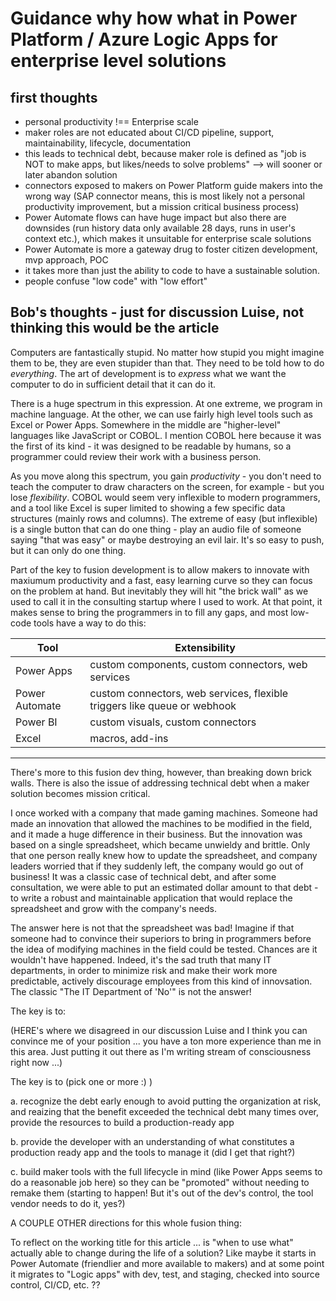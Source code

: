 # Guidance why how what in Power Platform / Azure Logic Apps for enterprise level solutions

## first thoughts

* personal productivity !== Enterprise scale
* maker roles are not educated about CI/CD pipeline, support, maintainability, lifecycle, documentation
* this leads to technical debt, because maker role is defined as "job is NOT to make apps, but likes/needs to solve problems" --> will sooner or later abandon solution
* connectors exposed to makers on Power Platform guide makers into the wrong way (SAP connector means, this is most likely not a personal productivity improvement, but a mission critical business process)
* Power Automate flows can have huge impact but also there are downsides (run history data only available 28 days, runs in user's context etc.), which makes it unsuitable for enterprise scale solutions
* Power Automate is more a gateway drug to foster citizen development, mvp approach, POC
* it takes more than just the ability to code to have a sustainable solution. 
* people confuse "low code" with "low effort" 

## Bob's thoughts - just for discussion Luise, not thinking this would be the article

Computers are fantastically stupid. No matter how stupid you might imagine them to be, they are even stupider than that. They need to be told how to do _everything_. The art of development is to _express_ what we want the computer to do in sufficient detail that it can do it.

There is a huge spectrum in this expression. At one extreme, we program in machine language. At the other, we can use fairly high level tools such as Excel or Power Apps. Somewhere in the middle are "higher-level" languages like JavaScript or COBOL. I mention COBOL here because it was the first of its kind - it was designed to be readable by humans, so a programmer could review their work with a business person.

As you move along this spectrum, you gain _productivity_ - you don't need to teach the computer to draw characters on the screen, for example - but you lose _flexibility_. COBOL would seem very inflexible to modern programmers, and a tool like Excel is super limited to showing a few specific data structures (mainly rows and columns). The extreme of easy (but inflexible) is a single button that can do one thing - play an audio file of someone saying "that was easy" or maybe destroying an evil lair. It's so easy to push, but it can only do one thing.

Part of the key to fusion development is to allow makers to innovate with maxiumum productivity and a fast, easy learning curve so they can focus on the problem at hand. But inevitably they will hit "the brick wall" as we used to call it in the consulting startup where I used to work. At that point, it makes sense to bring the programmers in to fill any gaps, and most low-code tools have a way to do this:

| Tool | Extensibility |
|------|---------------|
| Power Apps | custom components, custom connectors, web services |
| Power Automate | custom connectors, web services, flexible triggers like queue or webhook |
| Power BI | custom visuals, custom connectors |
| Excel | macros, add-ins |

-----------------

There's more to this fusion dev thing, however, than breaking down brick walls. There is also the issue of addressing technical debt when a maker solution becomes mission critical.

I once worked with a company that made gaming machines. Someone had made an innovation that allowed the machines to be modified in the field, and it made a huge difference in their business. But the innovation was based on a single spreadsheet, which became unwieldy and brittle. Only that one person really knew how to update the spreadsheet, and company leaders worried that if they suddenly left, the company would go out of business! It was a classic case of technical debt, and after some consultation, we were able to put an estimated dollar amount to that debt - to write a robust and maintainable application that would replace the spreadsheet and grow with the company's needs.

The answer here is not that the spreadsheet was bad! Imagine if that someone had to convince their superiors to bring in programmers before the idea of modifying machines in the field could be tested. Chances are it wouldn't have happened. Indeed, it's the sad truth that many IT departments, in order to minimize risk and make their work more predictable, actively discourage employees from this kind of innovsation. The classic "The IT Department of 'No'" is not the answer!

The key is to:

(HERE's where we disagreed in our discussion Luise and I think you can convince me of your position ... you have a ton more experience than me in this area. Just putting it out there as I'm writing stream of consciousness right now ...)

The key is to (pick one or more :) )

a. recognize the debt early enough to avoid putting the organization at risk, and reaizing that the benefit exceeded the technical debt many times over, provide the resources to build a production-ready app

b. provide the developer with an understanding of what constitutes a production ready app and the tools to manage it (did I get that right?)

c. build maker tools with the full lifecycle in mind (like Power Apps seems to do a reasonable job here) so they can be "promoted" without needing to remake them (starting to happen! But it's out of the dev's control, the tool vendor needs to do it, yes?)


A COUPLE OTHER directions for this whole fusion thing:

To reflect on the working title for this article ... is "when to use what" actually able to change during the life of a solution? Like maybe it starts in Power Automate (friendlier and more available to makers) and at some point it migrates to "Logic apps" with dev, test, and staging, checked into source control, CI/CD, etc. ?? 


